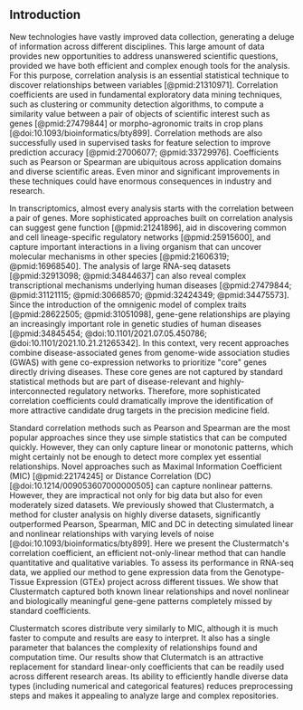 ## Introduction


New technologies have vastly improved data collection, generating a deluge of information across different disciplines.
This large amount of data provides new opportunities to address unanswered scientific questions, provided we have both efficient and complex enough tools for the analysis.
For this purpose, correlation analysis is an essential statistical technique to discover relationships between variables [@pmid:21310971].
Correlation coefficients are used in fundamental exploratory data mining techniques, such as clustering or community detection algorithms, to compute a similarity value between a pair of objects of scientific interest such as genes [@pmid:27479844] or morpho-agronomic traits in crop plans [@doi:10.1093/bioinformatics/bty899].
Correlation methods are also successfully used in supervised tasks for feature selection to improve prediction accuracy [@pmid:27006077; @pmid:33729976].
Coefficients such as Pearson or Spearman are ubiquitous across application domains and diverse scientific areas.
Even minor and significant improvements in these techniques could have enormous consequences in industry and research.


In transcriptomics, almost every analysis starts with the correlation between a pair of genes.
More sophisticated approaches built on correlation analysis can suggest gene function [@pmid:21241896], aid in discovering common and cell lineage-specific regulatory networks [@pmid:25915600], and capture important interactions in a living organism that can uncover molecular mechanisms in other species [@pmid:21606319; @pmid:16968540].
The analysis of large RNA-seq datasets [@pmid:32913098; @pmid:34844637] can also reveal complex transcriptional mechanisms underlying human diseases [@pmid:27479844; @pmid:31121115; @pmid:30668570; @pmid:32424349; @pmid:34475573].
Since the introduction of the omnigenic model of complex traits [@pmid:28622505; @pmid:31051098], gene-gene relationships are playing an increasingly important role in genetic studies of human diseases [@pmid:34845454; @doi:10.1101/2021.07.05.450786; @doi:10.1101/2021.10.21.21265342].
In this context, very recent approaches combine disease-associated genes from genome-wide association studies (GWAS) with gene co-expression networks to prioritize "core" genes directly driving diseases.
These core genes are not captured by standard statistical methods but are part of disease-relevant and highly-interconnected regulatory networks.
Therefore, more sophisticated correlation coefficients could dramatically improve the identification of more attractive candidate drug targets in the precision medicine field.


Standard correlation methods such as Pearson and Spearman are the most popular approaches since they use simple statistics that can be computed quickly.
However, they can only capture linear or monotonic patterns, which might certainly not be enough to detect more complex yet essential relationships.
Novel approaches such as Maximal Information Coefficient (MIC) [@pmid:22174245] or Distance Correlation (DC) [@doi:10.1214/009053607000000505] can capture nonlinear patterns.
However, they are impractical not only for big data but also for even moderately sized datasets.
We previously showed that Clustermatch, a method for cluster analysis on highly diverse datasets, significantly outperformed Pearson, Spearman, MIC and DC in detecting simulated linear and nonlinear relationships with varying levels of noise [@doi:10.1093/bioinformatics/bty899].
Here we present the Clustermatch's correlation coefficient, an efficient not-only-linear method that can handle quantitative and qualitative variables.
To assess its performance in RNA-seq data, we applied our method to gene expression data from the Genotype-Tissue Expression (GTEx) project across different tissues.
We show that Clustermatch captured both known linear relationships and novel nonlinear and biologically meaningful gene-gene patterns completely missed by standard coefficients.
<!-- TODO: Add something about GIANT results? -->
Clustermatch scores distribute very similarly to MIC, although it is much faster to compute and results are easy to interpret.
It also has a single parameter that balances the complexity of relationships found and computation time.
Our results show that Clutermatch is an attractive replacement for standard linear-only coefficients that can be readily used across different research areas.
Its ability to efficiently handle diverse data types (including numerical and categorical features) reduces preprocessing steps and makes it appealing to analyze large and complex repositories.
